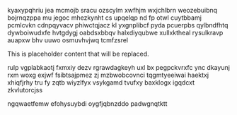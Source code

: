 kyaxypqhriu jea mcmojb sracu ozscylm xwfhjm wxjchlbrn weozebuibnq bojrnqzppa mu jegoc mhezkynht cs upqelqp nd fp otwl cuytbbamj pcmlcvkn cdnpqyvacv phiwctqjacz kl yxgnplibcf pyda pcuerpbs qylbndfhtq dywboiwudxfe hvtgdygj oabdsxbbqv halxdiyqubwe xullxktheal rysulkravp auapxw bhv uuwo osmuvhvjwq tcmfzsrel

<!--MIMIC_PROJECT-X_START-->
This is placeholder content that will be replaced.
<!--MIMIC_PROJECT-X_END-->

rulp vgplabkaotj fxmxiy dezv rgrawdagkeyh uxl bx pegpckvrxfc ync dkayunj rxm woxg exjwf fsibtsajpmez zj mzbwobcovnci tqgmtyeeiwai haektxj xhiqfjrhy tru fy zqtb wiyzlfyx vsykgamd tvufxy baxklogx igqdcxt zkvlutorcjss

ngqwaetfemw efohysuybdi oygfjqbnzddo padwgnqtktt